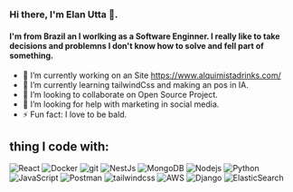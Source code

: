 ### Hi there, I'm Elan Utta 👋. 

  #### I'm  from Brazil an I worlking as a Software Enginner. I really like to take decisions and problemns I don't know how to solve and fell part of something.

- 🔭 I’m currently working on an Site https://www.alquimistadrinks.com/ 
- 🌱 I’m currently learning tailwindCss and making an pos in IA.
- 👯 I’m looking to collaborate on Open Source Project.
- 🤔 I’m looking for help with marketing in social media.
- ⚡ Fun fact: I love to be bald.

## thing I code with:
<p>
  <img alt="React" src="https://img.shields.io/badge/-React-45b8d8?style=flat-square&logo=react&logoColor=white" />
  <img alt="Docker" src="https://img.shields.io/badge/-Docker-46a2f1?style=flat-square&logo=docker&logoColor=white" />
  <img alt="git" src="https://img.shields.io/badge/-Git-F05032?style=flat-square&logo=git&logoColor=white" />
  <img alt="NestJs" src="https://img.shields.io/badge/-NestJs-ea2845?style=flat-square&logo=nestjs&logoColor=white" />
  <img alt="MongoDB" src="https://img.shields.io/badge/-MongoDB-13aa52?style=flat-square&logo=mongodb&logoColor=white" />
  <img alt="Nodejs" src="https://img.shields.io/badge/-Nodejs-43853d?style=flat-square&logo=Node.js&logoColor=white" />
  <img alt="Python" src="https://img.shields.io/badge/-Python-45b8d8?style=flat-square&logo=Python&logoColor=white" />
  
  
  <img alt="JavaScript" src="https://img.shields.io/badge/-JavaScript-007ACC?style=flat-square&logo=javascript&logoColor=white" />
  <img alt="Postman" src="https://img.shields.io/badge/-Insomnia-5849BE?style=flat-square&logo=postman&logoColor=white" />
  <img alt="tailwindcss" src="https://img.shields.io/badge/-Tailwindcss-311C87?style=flat-square&logo=tailwindcss&logoColor=white" />
  
  <img alt="AWS" src="https://img.shields.io/badge/-AWS-430098?style=flat-square&logo=aws&logoColor=white" />
  <img alt="Django" src="https://img.shields.io/badge/-Django-764ABC?style=flat-square&logo=django&logoColor=white" />
  <img alt="ElasticSearch" src="https://img.shields.io/badge/-ElasticSearch-B7178C?style=flat-square&logo=elasticsearch&logoColor=white" />

</p>
<!--


